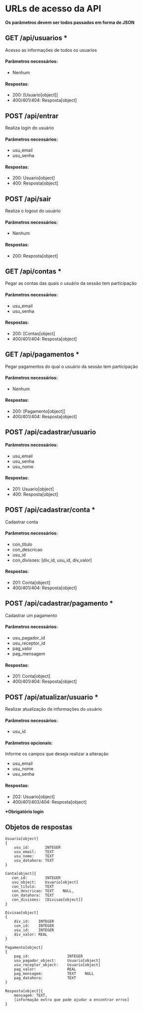# URLs de acesso da API
__Os parâmetros devem ser todos passados em forma de JSON__
## GET /api/usuarios *
Acesso as informações de todos os usuarios
#### Parâmetros necessários: 
- Nenhum
#### Respostas:
- 200: [Usuario[object]]
- 400/401/404: Resposta[object]

## POST /api/entrar
Realiza login do usuário
#### Parâmetros necessários: 
- usu_email
- usu_senha
#### Respostas:
- 200: Usuario[object]
- 400: Resposta[object]

## POST /api/sair
Realiza o logout do usuário
#### Parâmetros necessários: 
- Nenhum
#### Respostas:
- 200: Resposta[object]

## GET /api/contas *
Pegar as contas das quais o usuário da sessão tem participação
#### Parâmetros necessários:
- usu_email
- usu_senha
#### Respostas:
- 200: [Contas[object]
- 400/401/404: Resposta[object]

## GET /api/pagamentos *
Pegar pagamentos do qual o usuário da sessão tem participação
#### Parâmetros necessários:
- Nenhum
#### Respostas:
- 200: [Pagamento[object]]
- 400/401/404:  Resposta[object]

## POST /api/cadastrar/usuario
#### Parâmetros necessários:
- usu_email
- usu_senha
- usu_nome
#### Respostas:
- 201: Usuario[object]
- 400: Resposta[object]

## POST /api/cadastrar/conta *
Cadastrar conta
#### Parâmetros necessários:
- con_titulo
- con_descricao
- usu_id
- con_divisoes: [div_id, usu_id, div_valor]
#### Respostas:
- 201: Conta[object]
- 400/401/404: Resposta[object]

## POST /api/cadastrar/pagamento *
Cadastrar um pagamento
#### Parâmetros necessários:
- usu_pagador_id
- usu_receptor_id
- pag_valor
- pag_mensagem
#### Respostas:
- 201: Conta[object]
- 400/401/404: Resposta[object]

## POST /api/atualizar/usuario *
Realizar atualização de informações do usuário
#### Parâmetros necessários:
- usu_id
#### Parâmetros opcionais:
Informe os campos que deseja realizar a alteração
- usu_email
- usu_nome
- usu_senha
#### Respostas:
- 202: Usuario[object]
- 400/401/403/404: Resposta[object]



__\*Obrigatório login__            
## Objetos de respostas
    Usuario[object]
    {
        usu_id:       INTEGER
        usu_email:    TEXT
        usu_nome:     TEXT
        usu_datahora: TEXT
    }
    
    Conta[object]{
       con_id:        INTEGER
       usu_object:    Usuario[object]
       con_titulo:    TEXT
       con_descricao: TEXT    NULL,
       con_datahora:  TEXT
       con_divisoes:  [Divisao[object]]
    }

    Divisao[object]
    {
        div_id:    INTEGER
        con_id:    INTEGER
        usu_id:    INTEGER
        div_valor: REAL
    }

    Pagamento[object]
    {
        pag_id:                 INTEGER
        usu_pagador_object:     Usuario[object]
        usu_receptor_object:    Usuario[object]
        pag_valor:              REAL
        pag_mensagem:           TEXT    NULL
        pag_datahora:           TEXT
    }

    Resposta[object]{
        mensagem: TEXT,
        [informação extra que pode ajudar a encontrar erros]
    }
